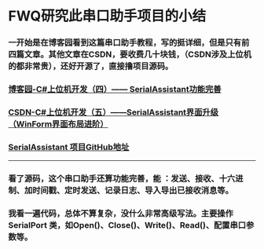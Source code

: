 ﻿# FWQ研究此串口助手项目的小结
### 一开始是在博客园看到这篇串口助手教程，写的挺详细，但是只有前四篇文章。其他文章在CSDN，要收费几十块钱，（CSDN涉及上位机的都非常贵），还好开源了，直接撸项目源码。

### [博客园-C#上位机开发（四）—— SerialAssistant功能完善](https://www.cnblogs.com/Mculover666/p/9132847.html)
### [CSDN-C#上位机开发（五）——SerialAssistant界面升级（WinForm界面布局进阶）](https://mculover666.blog.csdn.net/article/details/116483736)
### [SerialAssistant 项目GitHub地址](https://github.com/FarmerVincentFong/Mculover666_SerialAssistant)
---
### 看了源码，这个串口助手还算功能完善，能 ：发送、接收、十六进制、加时间戳、定时发送、记录日志、导入导出已接收消息等。

### 我看一遍代码，总体不算复杂，没什么非常高级写法。主要操作 SerialPort 类，如Open()、Close()、Write()、Read()、配置串口参数等。

